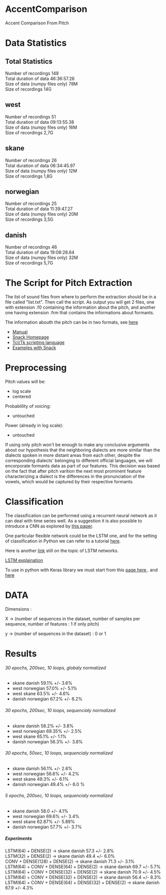 # AccentComparison
Accent Comparison From Pitch

# Data Statistics
## Total Statistics
Number of recordings  148</br>
Total duration of data 46:36:57.26</br>
Size of data (numpy files only)  78M	</br>
Size of recordings 14G	</br>
## west
Number of recordings  51</br>
Total duration of data 09:13:55.38</br>
Size of data (numpy files only) 16M	</br>
Size of recordings 2,7G	</br>
## skane
Number of recordings  26</br>
Total duration of data 06:34:45.97</br>
Size of data (numpy files only) 12M	</br>
Size of recordings 1,8G	</br>
## norwegian
Number of recordings  25</br>
Total duration of data 11:39:47.27</br>
Size of data (numpy files only) 20M	</br>
Size of recordings 3,5G	</br>
## danish
Number of recordings  46</br>
Total duration of data 19:08:28.64</br>
Size of data (numpy files only) 32M	</br>
Size of recordings 5,7G	</br>

# The Script for Pitch Extraction

The list of sound files from where to perform the extraction should be in a file called "list.txt".
Then call the script. As output you will get 2 files, one with extension .f0 containing the information about the pitch, and another one having extension .frm that contains the informations about formants.

The information abouth the pitch can be in two formats, see [here](http://www.speech.kth.se/snack/man/snack2.2/tcl-man.html#spitch)


 - [Manual](http://www.speech.kth.se/snack/man/snack2.2/tcl-man.html)
 - [Snack Homepage](http://www.speech.kth.se/snack/)
 - [Tcl/Tk scripting language](https://www.tcl.tk/software/tcltk/)
 - [Examples with Snack](https://www.speech.kth.se/snack/tutorial.html#gettingstarted)

# Preprocessing

Pitch values will be:
 - log scale
 - centered

Probablility of voicing:
 - untouched
 
Power (already in log scale):
 - untouched

If using only pitch won't be enough to make any conclusive arguments about our hypothesis that the neighboring dialects are more similar than the dialects spoken in more distant areas from each other, despite the corresponding dialects' belonging to different official languages, we will encorporate formants data as part of our features. This decision was based on the fact that after pitch varition the next most prominent feature characterizing a dialect is the differences in the pronunciation of the vowels, which would be captured by their respective formants.

# Classification

The classification can be performed using a recurrent neural network as it can deal with time series well. As a suggestion it is also possible to introduce a CNN as explored by [this paper](https://ieeexplore.ieee.org/document/8141873).

One particular flexible network could be the LSTM one, and for the setting of classification in Python we can refer to a tutorial [here](https://machinelearningmastery.com/sequence-classification-lstm-recurrent-neural-networks-python-keras/). 

Here is another [link](https://datascience.stackexchange.com/questions/32341/what-is-the-best-method-for-classification-of-time-series-datashould-i-use-lstm) still on the topic of LSTM networks.

[LSTM explaination](http://colah.github.io/posts/2015-08-Understanding-LSTMs/)

To use in python with Keras library we must start from this [page here ](https://keras.io/getting-started/sequential-model-guide/).
and [here](https://keras.io/layers/recurrent/)



# DATA

Dimensions : 

X -> (number of sequences in the dataset, number of samples per sequence, number of features : 1 if only pitch)

y -> (number of sequences in the dataset) : 0 or 1


# Results

###### 30 epochs, 200sec, 10 loops, globaly normalized

 - skane danish 			59.1% +/- 3.6% </br>
 - west norwegian		57.0% +/- 5.1% 	<!--previously 58.8% +/- 4.5% (20 epoch, 5 loops) --></br>
 - west skane 				63.5% +/- 4.6% </br>
 - danish norwegian 67.2% +/- 6.2%</br>

###### 30 epochs, 200sec, 10 loops, sequencialy normalized


 - skane danish 			58.2% +/- 3.8%</br>
 - west norwegian		69.35%  +/- 2.5%</br>
 - west skane	65.1%  +/- 1.1%</br>
 - danish norwegian 56.3% +/- 3.8%</br>
 

###### 30 epochs, 50sec, 10 loops, sequencialy normalized


 - skane danish 			56.1% +/- 2.6%</br>
 - west norwegian		56.6%  +/- 4.2%</br>
 - west skane	49.3%  +/- 6.1%</br>      
 - danish norwegian 49.4% +/- 6.0 %</br>
 
 ###### 5 epochs, 200sec, 10 loops, sequencialy normalized
 
 - skane danish 58.0 +/- 4.1%	</br>
 - west norwegian		69.6%  +/- 3.4% </br>
 - west skane  62.87% +/- 5.89% </br>
 - danish norwegian 57.7% +/- 3.7%</br>
 
 
 ##### Experiments
LSTM(64) + DENSE(2) -> skane danish 57.3 +/- 2.8%	</br>
LSTM(32) + DENSE(2) -> skane danish 49.4 +/- 6.0%	</br>
CONV + DENSE(128) + DENSE(2) -> skane danish 71.3 +/- 3.1%	</br>
LSTM(64) + CONV + DENSE(64) + DENSE(2) -> skane danish 69.7 +/- 5.7%	</br>
LSTM(64) + CONV + DENSE(32) + DENSE(2) -> skane danish 70.9 +/- 4.5%	</br>
LSTM(64) + CONV + DENSE(32) + DENSE(2) -> skane danish 56.4 +/- 8.3%	</br>
LSTM(64) + CONV + DENSE(64) + DENSE(32) + DENSE(2) -> skane danish 67.9 +/- 4.3%	</br>

